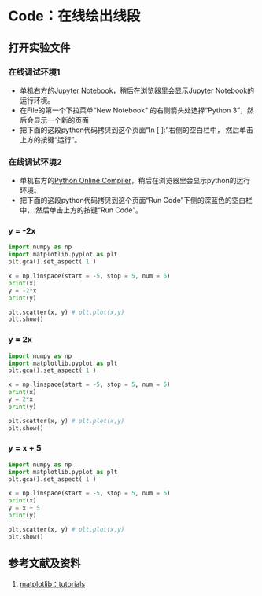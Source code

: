 # Code：在线绘出线段

## 打开实验文件

### 在线调试环境1

- 单机右方的[Jupyter Notebook](https://mybinder.org/v2/gh/ipython/ipython-in-depth/master?filepath=binder/Index.ipynb)，稍后在浏览器里会显示Jupyter Notebook的运行环境。
- 在File的第一个下拉菜单“New Notebook” 的右侧箭头处选择“Python 3”，然后会显示一个新的页面
- 把下面的这段python代码拷贝到这个页面“In [ ]:”右侧的空白栏中， 然后单击上方的按键“运行”。

### 在线调试环境2

- 单机右方的[Python Online Compiler](https://www.alphacodingskills.com/compile-python-online.php)，稍后在浏览器里会显示python的运行环境。
- 把下面的这段python代码拷贝到这个页面“Run Code”下侧的深蓝色的空白栏中， 然后单击上方的按键“Run Code”。

### y = -2x
```python
import numpy as np
import matplotlib.pyplot as plt
plt.gca().set_aspect( 1 ) 

x = np.linspace(start = -5, stop = 5, num = 6)
print(x)
y = -2*x
print(y)

plt.scatter(x, y) # plt.plot(x,y)
plt.show()
```

### y = 2x
```python
import numpy as np
import matplotlib.pyplot as plt
plt.gca().set_aspect( 1 ) 

x = np.linspace(start = -5, stop = 5, num = 6)
print(x)
y = 2*x
print(y)

plt.scatter(x, y) # plt.plot(x,y)
plt.show()
```

### y = x + 5
```python
import numpy as np
import matplotlib.pyplot as plt
plt.gca().set_aspect( 1 ) 

x = np.linspace(start = -5, stop = 5, num = 6)
print(x)
y = x + 5
print(y)

plt.scatter(x, y) # plt.plot(x,y)
plt.show()
```

## 参考文献及资料

1. [matplotlib：tutorials](https://matplotlib.org/tutorials/index.html)

